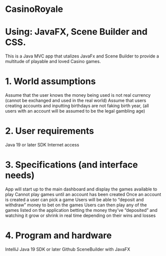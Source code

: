 # CasinoRoyale

# Using: JavaFX, Scene Builder and CSS. 
This is a Java MVC app that utalizes JavaFx and Scene Builder to provide a multitude of playable and loved Casino games.

# 1.   World assumptions
Assume that the user knows the money being used is not real currency (cannot be exchanged and used in the real world)
Assume that users creating accounts and inputting birthdays are not faking birth year, (all users with an account will be assumed to be the legal gambling age)
# 2.   User requirements
Java 19 or later SDK
Internet access
# 3.   Specifications (and interface needs)
App will start up to the main dashboard and display the games available to play
Cannot play games until an account has been created
Once an account is created a user can pick a game
Users will be able to “deposit and withdraw” money to bet on the games
Users can then play any of the games listed on the application betting the money they’ve “deposited” and watching it grow or shrink in real time depending on their wins and losses
# 4.   Program and hardware
IntelliJ
Java 19 SDK or later
Github
SceneBuilder with JavaFX

